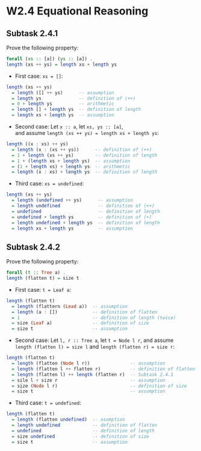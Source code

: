 # W2.4 Equational Reasoning

## Subtask 2.4.1

Prove the following property:
```haskell
forall (xs :: [a]) (ys :: [a]) .
length (xs ++ ys) = length xs + length ys
```

- First case: `xs = []`:
```haskell
length (xs ++ ys)
  = length ([] ++ ys)      -- assumption
  = length ys              -- definition of (++)
  = 0 + length ys          -- arithmetic
  = length [] + length ys  -- definition of length
  = length xs + length ys  -- assumption
```

- Second case: Let `x :: a`, let `xs, ys :: [a]`,  
  and assume `length (xs ++ ys) = length xs + length ys`:
```haskell
length ((x : xs) ++ ys)
  = length (x : (xs ++ ys))      -- definition of (++)
  = 1 + length (xs ++ ys)        -- definition of length
  = 1 + (length xs + length ys)  -- assumption
  = (1 + length xs) + length ys  -- arithmetic
  = length (x : xs) + length ys  -- definition of length
```

- Third case: `xs = undefined`:
```haskell
length (xs ++ ys)
  = length (undefined ++ ys)      -- assumption
  = length undefined              -- definition of (++)
  = undefined                     -- definition of length
  = undefined + length ys         -- definition of (+)
  = length undefined + length ys  -- definition of length
  = length xs + length ys         -- assumption
```

## Subtask 2.4.2

Prove the following property:
```haskell
forall (t :: Tree a) .
length (flatten t) = size t
```

- First case: `t = Leaf a`:
```haskell
length (flatten t)
  = length (flattern (Lead a))  -- assumption
  = length (a : [])             -- definition of flatten
  = 1                           -- definition of length (twice)
  = size (Leaf a)               -- definition of size
  = size t                      -- assumption
```

- Second case: Let `l, r :: Tree a`, let `t = Node l r`, and assume  
  `length (flatten l) = size l` and `length (flatten r) = size r`:
```haskell
length (flatten t)
  = length (flatten (Node l r))               -- assumption
  = length (flatten l ++ flatten r)           -- definition of flatten
  = length (flatten l) ++ length (flatten r)  -- Subtask 2.4.1
  = sile l + size r                           -- assumption
  = size (Node l r)                           -- definition of size
  = size t                                    -- assumption
```

- Third case: `t = undefined`:
```haskell
length (flatten t)
  = length (flatten undefined)  -- asumption
  = length undefined            -- definition of flatten
  = undefined                   -- definition of length
  = size undefined              -- definition of size
  = size t                      -- assumption
```
